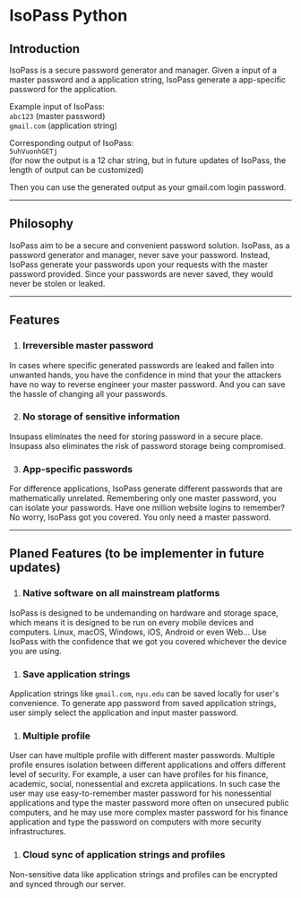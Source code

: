 # IsoPass Python  

## Introduction
IsoPass is a secure password generator and manager. Given a input of a master password and a application string, IsoPass generate a app-specific password for the application.  

Example input of IsoPass:  
``abc123`` (master password)  
``gmail.com`` (application string)  

Corresponding output of IsoPass:  
``5uhVuonhGETj``  
(for now the output is a 12 char string, but in future updates of IsoPass, the length of output can be customized)  

Then you can use the generated output as your gmail.com login password.

-----
## Philosophy
IsoPass aim to be a secure and convenient password solution. IsoPass, as a password generator and manager, never save your password. Instead, IsoPass generate your passwords upon your requests with the master password provided. Since your passwords are never saved, they would never be stolen or leaked.  

-----
## Features

1. ### Irreversible master password
In cases where specific generated passwords are leaked and fallen into unwanted hands, you have the confidence in mind that your the attackers have no way to reverse engineer your master password. And you can save the hassle of changing all your passwords.    

2. ### No storage of sensitive information
Insupass eliminates the need for storing password in a secure place. Insupass also eliminates the risk of password storage being compromised.   

3. ### App-specific passwords
For difference applications, IsoPass generate different passwords that are mathematically unrelated. Remembering only one master password, you can isolate your passwords. Have one million website logins to remember? No worry, IsoPass got you covered. You only need a master password.  

-----
## Planed Features (to be implementer in future updates)

1. ### Native software on all mainstream platforms  
IsoPass is designed to be undemanding on hardware and storage space, which means it is designed to be run on every mobile devices and computers. Linux, macOS, Windows, iOS, Android or even Web... Use IsoPass with the confidence that we got you covered whichever the device you are using.   

1. ### Save application strings  
Application strings like ``gmail.com``, ``nyu.edu`` can be saved locally for user's convenience. To generate app password from saved application strings, user simply select the application and input master password.  

1. ### Multiple profile  
User can have multiple profile with different master passwords. Multiple profile ensures isolation between different applications and offers different level of security. For example, a user can have profiles for his finance, academic, social, nonessential and excreta applications. In such case the user may use easy-to-remember master password for his nonessential applications and type the master password more often on unsecured public computers, and he may use more complex master password for his finance application and type the password on computers with more security infrastructures.  

1. ### Cloud sync of application strings and profiles  
Non-sensitive data like application strings and profiles can be encrypted and synced through our server.
